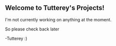 ## Welcome to Tutterey's Projects!
I'm not currently working on anything at the moment.

So please check back later

-Tutterey :)
